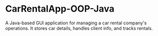 # CarRentalApp-OOP-Java
A Java-based GUI application for managing a car rental company's operations. It stores car details, handles client info, and tracks rentals.
